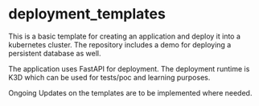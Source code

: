 # deployment_templates
This is a basic template for creating an application and deploy it into a kubernetes cluster. The repository includes a demo for deploying a persistent database as well. 


The application uses FastAPI for deployment. The deployment runtime is K3D which can be used for tests/poc and learning purposes. 


Ongoing Updates on the templates are to be implemented where needed. 
